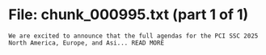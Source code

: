 ﻿# File: chunk_000995.txt (part 1 of 1)
```
We are excited to announce that the full agendas for the PCI SSC 2025 North America, Europe, and Asi... READ MORE
```

